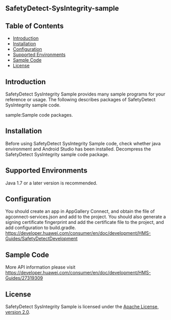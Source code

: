 ## SafetyDetect-SysIntegrity-sample


## Table of Contents

 * [Introduction](#introduction)
 * [Installation](#installation)
 * [Configuration ](#configuration )
 * [Supported Environments](#supported-environments)
 * [Sample Code](#sample-code)
 * [License](#license)


## Introduction
SafetyDetect SysIntegrity Sample provides many sample programs for your reference or usage.
The following describes packages of SafetyDetect SysIntegrity sample code.
    
sample:Sample code packages. 

## Installation
Before using SafetyDetect SysIntegrity Sample code, check whether java environment and Android Studio has been installed. 
Decompress the SafetyDetect SysIntegrity sample code package.

## Supported Environments
Java 1.7 or a later version is recommended.

## Configuration 
You should create an app in AppGallery Connect, and obtain the file of agconnect-services.json and add to the project.
You should also generate a signing certificate fingerprint and add the certificate file to the project, and add configuration to build.gradle.
https://developer.huawei.com/consumer/en/doc/development/HMS-Guides/SafetyDetectDevelopment

## Sample Code
More API information please visit 
https://developer.huawei.com/consumer/en/doc/development/HMS-Guides/27319309

##  License
SafetyDetect SysIntegrity Sample is licensed under the [Apache License, version 2.0](http://www.apache.org/licenses/LICENSE-2.0).

